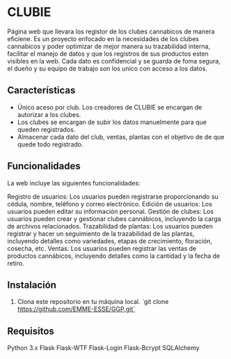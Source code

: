 # CLUBIE

Página web que llevara los registor de los clubes cannabicos de manera eficiene.
Es un proyecto enfocado en la necesidades de los clubes cannabicos y poder optimizar de mejor manera su trazabilidad interna,
facilitar el manejo de datos y que los registros de sus productos esten visibles en la web.
Cada dato es confidencial y se guarda de foma segura, el dueño y su equipo de trabajo son los unico con acceso a los datos.

## Características

- Único aceso por club. Los creadores de CLUBIE se encargan de autorizar a los clubes.
- Los clubes se encargan de subir los datos manuelmente para que queden registrados.
- Almacenar cada dato del club, ventas, plantas con el objetivo de de que quede todo registrado.

## Funcionalidades
La web incluye las siguientes funcionalidades:

Registro de usuarios: Los usuarios pueden registrarse proporcionando su cédula, nombre, teléfono y correo electrónico.
Edición de usuarios: Los usuarios pueden editar su información personal.
Gestión de clubes: Los usuarios pueden crear y gestionar clubes cannábicos, incluyendo la carga de archivos relacionados.
Trazabilidad de plantas: Los usuarios pueden registrar y hacer un seguimiento de la trazabilidad de las plantas, incluyendo detalles como variedades, etapas de crecimiento, floración, cosecha, etc.
Ventas: Los usuarios pueden registrar las ventas de productos cannábicos, incluyendo detalles como la cantidad y la fecha de retiro.

## Instalación

1. Clona este repositorio en tu máquina local.
    ´git clone https://github.com/EMME-ESSE/GGP.git´

## Requisitos
   Python 3.x
   Flask
   Flask-WTF
   Flask-Login
   Flask-Bcrypt
   SQLAlchemy